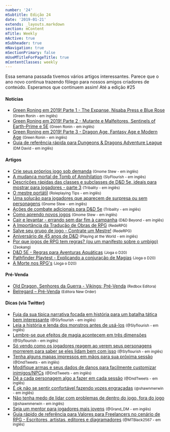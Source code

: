 ```yaml
---
number: '24'
mSubtitle: Edição 24
date: '2019-01-21'
extends: _layouts.markdown
section: mContent
mTitle: Weekly
mActive: true
mSubheader: true
mNavigation: true
mSectionPrimary: false
mUseMTitleForPageTitle: true
mContentClasses: weekly
---
```

Essa semana passada tivemos vários artigos interessantes. Parece que o ano novo continua trazendo fôlego para nossos amigos criadores de conteúdo. Esperamos que continuem assim! Até a edição #25

#### Notícias
- [Green Roning em 2019! Parte 1 - The Expanse, Nisaba Press e Blue Rose] <small>(Green Ronin - em inglês)</small>
- [Green Roning em 2019! Parte 2 - Mutante e Malfeitores, Sentinels of Earth-Prime e 5E] <small>(Green Ronin - em inglês)</small>
- [Green Roning em 2019! Parte 3 - Dragon Age, Fantasy Age e Modern Age] <small>(Green Ronin - em inglês)</small>
- [Guia de referência rápida para Dungeons & Dragons Adventure League] <small>(DM David - em inglês)</small>

#### Artigos
- [Crie seus próprios jogo sob demanda] <small>(Gnome Stew - em inglês)</small>
- [A mudança mortal de Tomb of Annihilation] <small>(SlyFlourish - em inglês)</small>
- [Descrições rápidas das classes e subclasses de D&D 5e, ideais para mostrar para jogadores - parte 3] <small>(Tribality - em inglês)</small>
- [O mestre portátil] <small>(Roleplaying Tips - em inglês)</small>
- [Uma solução para jogadores que aparecem de surpresa ou sem personagens] <small>(Gnome Stew - em inglês)</small>
- [Ações de combate adicionais para D&D 5e] <small>(Tribality - em inglês)</small>
- [Como aprendo novos jogos] <small>(Gnome Stew - em inglês)</small>
- [Cair e levantar - errando sem dar fim à campanha] <small>(D&D Beyond - em inglês)</small>
- [A Importância da Tradução de Obras de RPG] <small>(RedeRPG)</small>
- [Salve seu grupo de jogo - Contrate um Mestre!] <small>(RedeRPG)</small>
- [Aniversário de 45 anos de D&D] <small>(Playing at the World - em inglês)</small>
- [Por que jogos de RPG tem regras? (ou um manifesto sobre o umbigo)] <small>(Zeokang)</small>
- [D&D 5E - Regras para Aventuras Aquáticas] <small>(Joga o D20)</small>
- [Pathfinder Playtest - Explicando a conjuração de Magias] <small>(Joga o D20)</small>
- [A Morte nos RPG's] <small>(Joga o D20)</small>

#### Pré-Venda
- [Old Dragon, Senhores da Guerra - Vikings; Pré-Venda] <small>(Redbox Editora)</small>
- [Belregard – Pré-Venda] <small>(Editora New Order)</small>

#### Dicas (via Twitter)
- [Fuja da sua típica narrativa focada em história para um batalha tática bem interessante] <small>(@Slyflourish - em inglês)</small>
- [Leia a história e lenda dos monstros antes de usá-los] <small>(@Slyflourish - em inglês)</small>
- [Lembre-se que efeitos de magia acontecem em três dimensões] <small>(@Slyflourish - em inglês)</small>
- [Só vendo como os jogadores reagem ao verem seus personagens morrerem para saber se eles lidam bem com isso] <small>(@Slyflourish - em inglês)</small>
- [Tenha alguns mapas impressos em mãos para sua próxima sessão] <small>(@DndTweets - em inglês)</small>
- [Modifique armas e seus dados de danos para facilmente customizar inimigos/NPCs] <small>(@DndTweets - em inglês)</small>
- [Dê a cada personagem algo a fazer em cada sessão] <small>(@DndTweets - em inglês)</small>
- [É ok não se sentir confortável fazendo vozes engraçadas] <small>(@shawnmerwin - em inglês)</small>
- [Não tenha medo de lidar com problemas de dentro do jogo, fora do jogo] <small>(@shawnmerwin - em inglês)</small>
- [Seja um mentor para jogadores mais jovens] <small>(@Grand_DM - em inglês)</small>
- [Guia rápido de referência para Valores para Freelancers no cenário de RPG - Escritores, artistas, editores e diagramadores] <small>(@MTBlack2567 - em inglês)</small>

[Crie seus próprios jogo sob demanda]: https://gnomestew.com/create-your-own-games-on-demand/ 
[A mudança mortal de Tomb of Annihilation]: http://slyflourish.com/deadly_shift_of_toa.html 
[Descrições rápidas das classes e subclasses de D&D 5e, ideais para mostrar para jogadores - parte 3]: https://www.tribality.com/2019/01/22/brief-description-of-5e-classes-and-subclasses-ideal-to-show-to-your-players-part-3/ 
[O mestre portátil]: https://www.roleplayingtips.com/news/rpt-the-handheld-gm/ 
[Uma solução para jogadores que aparecem de surpresa ou sem personagens]: https://gnomestew.com/a-solution-for-drop-ins-casuals-and-other-sans-character-players/ 
[Ações de combate adicionais para D&D 5e]: https://www.tribality.com/2019/01/25/additional-combat-actions-for-dd-5e/ 
[Como aprendo novos jogos]: https://gnomestew.com/how-i-learn-new-games/ 
[Old Dragon, Senhores da Guerra - Vikings; Pré-Venda]: https://redbox-editora.xtechcommerce.com/Old-Dragon-Senhores-da-Guerra-Vikings 
[Green Roning em 2019! Parte 1 - The Expanse, Nisaba Press e Blue Rose]: https://greenronin.com/blog/2019/01/22/green-ronin-in-2019-part-1-the-expanse-nisaba-press-freeport-and-blue-rose/ 
[Green Roning em 2019! Parte 2 - Mutante e Malfeitores, Sentinels of Earth-Prime e 5E]: https://greenronin.com/blog/2019/01/23/green-ronin-2019-part-2-mutants-masterminds-sentinels-of-earth-prime-and-5e/ 
[Green Roning em 2019! Parte 3 - Dragon Age, Fantasy Age e Modern Age]: https://greenronin.com/blog/2019/01/24/green-ronin-in-2019-part-3-dragon-age-fantasy-age-and-modern-age/ 
[Cair e levantar - errando sem dar fim à campanha]: https://www.dndbeyond.com/posts/408-failing-forward-losing-without-ending-the-campaign 
[A Importância da Tradução de Obras de RPG]: https://www.rederpg.com.br/2019/01/24/importancia-da-traducao-de-obras-de-rpg/ 
[Salve seu grupo de jogo - Contrate um Mestre!]: https://www.rederpg.com.br/2019/01/27/salve-seu-grupo-de-jogo-contrate-um-mestre/ 
[Belregard – Pré-Venda]: http://newordereditora.com.br/loja/rpg/belregard-pre-venda/ 
[Aniversário de 45 anos de D&D]: https://playingattheworld.blogspot.com/2019/01/d-45th-birthday.html 
[Guia de referência rápida para Dungeons & Dragons Adventure League]: https://dmdavid.com/tag/my-dungeons-dragons-adventurers-league-quick-reference-sheet/ 
[Por que jogos de RPG tem regras? (ou um manifesto sobre o umbigo)]: https://zeokang.wordpress.com/2019/01/28/por-que-jogos-de-rpg-tem-regras-ou-um-manifesto-sobre-o-umbigo/ 
[D&D 5E - Regras para Aventuras Aquáticas]: https://jogaod20.blogspot.com/2019/01/5e-aventuras-aquaticas.html 
[Pathfinder Playtest - Explicando a conjuração de Magias]: https://jogaod20.blogspot.com/2019/01/P2E-magias.html 
[A Morte nos RPG's]: https://jogaod20.blogspot.com/2019/01/morte-nos-rpgs.html 
[Fuja da sua típica narrativa focada em história para um batalha tática bem interessante]: https://twitter.com/SlyFlourish/status/1089236829419773956
[Leia a história e lenda dos monstros antes de usá-los]: https://twitter.com/SlyFlourish/status/1088497127431589888
[Lembre-se que efeitos de magia acontecem em três dimensões]: https://twitter.com/SlyFlourish/status/1088104544054247429 
[Só vendo como os jogadores reagem ao verem seus personagens morrerem para saber se eles lidam bem com isso]: https://twitter.com/SlyFlourish/status/1087757227518320647
[Tenha alguns mapas impressos em mãos para sua próxima sessão]: https://twitter.com/DnDTweets/status/1089597409968168960 
[Modifique armas e seus dados de danos para facilmente customizar inimigos/NPCs]: https://twitter.com/DnDTweets/status/1088147857281040385 
[Dê a cada personagem algo a fazer em cada sessão]: https://twitter.com/DnDTweets/status/1087785470459813893 
[É ok não se sentir confortável fazendo vozes engraçadas]: https://twitter.com/shawnmerwin/status/1087729760929804290
[Não tenha medo de lidar com problemas de dentro do jogo, fora do jogo]: https://twitter.com/shawnmerwin/status/1088092504308756486
[Seja um mentor para jogadores mais jovens]: https://twitter.com/Grand_DM/status/1089584807216988160
[Guia rápido de referência para Valores para Freelancers no cenário de RPG - Escritores, artistas, editores e diagramadores]: https://twitter.com/MTBlack2567/status/1087497368075784192
